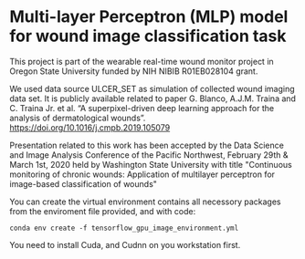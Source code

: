 # Multi-layer Perceptron (MLP) model for wound image classification task

This project is part of the wearable real-time wound monitor project in Oregon State University funded by NIH NIBIB R01EB028104 grant.

We used data source ULCER_SET as simulation of collected wound imaging data set.  It is publicly available related to paper G. Blanco, A.J.M. Traina and C. Traina Jr. et al.  “A superpixel-driven deep learning approach for the analysis of dermatological wounds”. https://doi.org/10.1016/j.cmpb.2019.105079

Presentation related to this work has been accepted by the Data Science and Image Analysis Conference of the Pacific Northwest, February 29th & March 1st, 2020 held by Washington State University with title "Continuous monitoring of chronic wounds: Application of multilayer perceptron for image-based classification of wounds"

You can create the virtual environment contains all necessory packages from the enviroment file provided, and with code:
```
conda env create -f tensorflow_gpu_image_environment.yml

```

You need to install Cuda, and Cudnn on you workstation first.
